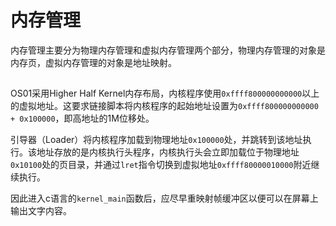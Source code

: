 # 内存管理

内存管理主要分为物理内存管理和虚拟内存管理两个部分，物理内存管理的对象是内存页，虚拟内存管理的对象是地址映射。

## 
OS01采用Higher Half Kernel内存布局，内核程序使用`0xffff800000000000`以上的虚拟地址。这要求链接脚本将内核程序的起始地址设置为`0xffff800000000000 + 0x100000`，即高地址的1M位移处。

引导器（Loader）将内核程序加载到物理地址`0x100000`处，并跳转到该地址执行。该地址存放的是内核执行头程序，内核执行头会立即加载位于物理地址`0x10100`处的页目录，并通过`lret`指令切换到虚拟地址`0xffff80000010000`附近继续执行。

因此进入c语言的`kernel_main`函数后，应尽早重映射帧缓冲区以便可以在屏幕上输出文字内容。